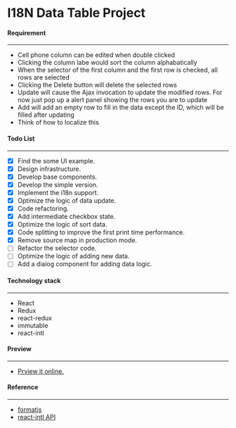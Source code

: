 I18N Data Table Project
====

#### Requirement
---
  - Cell phone column can be edited when double clicked
  - Clicking the column labe would sort the column alphabatically
  - When the selector of the first column and the first row is checked, all rows are selected
  - Clicking the Delete button will delete the selected rows
  - Update will cause the Ajax invocation to update the modified rows.  For now just pop up a alert panel showing the rows you are to update
  - Add will add an empty row to fill in the data except the ID, which will be filled after updating
  - Think of how to localize this

#### Todo List
----
  - [x] Find the some UI example.
  - [x] Design infrastructure.
  - [x] Develop base components.
  - [x] Develop the simple version.
  - [x] Implement the i18n support.
  - [x] Optimize the logic of data update.
  - [x] Code refactoring.
  - [x] Add intermediate checkbox state.
  - [x] Optimize the logic of sort data.
  - [x] Code splitting to improve the first print time performance.
  - [x] Remove source map in production mode.
  - [ ] Refactor the selector code.
  - [ ] Optimize the logic of adding new data.
  - [ ] Add a dialog component for adding data logic.

#### Technology stack
----
  - React
  - Redux
  - react-redux
  - immutable
  - react-intl

#### Preview
----
  - [Prview it online.](https://datatable-i18n-2.now.sh/)

#### Reference
----
  - [formatjs](https://github.com/formatjs/formatjs)
  - [react-intl API](https://formatjs.io/docs/react-intl/components)

